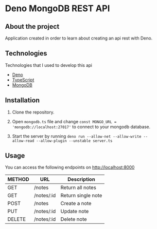 #  Deno MongoDB REST API

## About the project
Application created in order to learn about creating an api rest with Deno.

## Technologies

Technologies that I used to develop this api

- [Deno](https://deno.land/)
- [TypeScript](https://www.typescriptlang.org/)
- [MongoDB](https://www.mongodb.com/)

## Installation

1. Clone the repository.

2. Open `mongodb.ts` file and change `const MONGO_URL = 'mongodb://localhost:27017'` to connect to your mongodb database.

3. Start the server by running `deno run --allow-net --allow-write --allow-read --allow-plugin --unstable server.ts`

## Usage
You can access the following endpoints on [http://localhost:8000](http://localhost:8000)


| METHOD | URL        | Description        |
|--------|------------|--------------------|
| GET    | /notes     | Return all notes   |
| GET    | /notes/:id | Return single note |
| POST   | /notes     | Create a note      |
| PUT    | /notes/:id | Update note        |
| DELETE | /notes/:id | Delete note        |